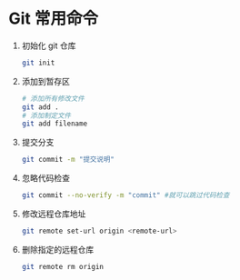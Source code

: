 # Git 常用命令

1. 初始化 git 仓库

   ```bash
   git init
   ```

2. 添加到暂存区

   ```bash
   # 添加所有修改文件
   git add .
   # 添加制定文件
   git add filename
   ```

3. 提交分支

   ```bash
   git commit -m "提交说明"
   ```

4. 忽略代码检查

   ```bash
   git commit --no-verify -m "commit" #就可以跳过代码检查
   ```

5. 修改远程仓库地址

   ```bash
   git remote set-url origin <remote-url>
   ```

6. 删除指定的远程仓库

   ```bash
   git remote rm origin
   ```
